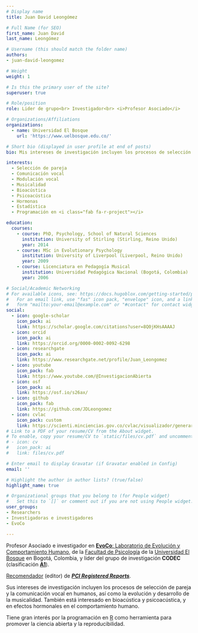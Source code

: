 ```yaml
---
# Display name
title: Juan David Leongómez

# Full Name (for SEO)
first_name: Juan David
last_name: Leongómez

# Username (this should match the folder name)
authors:
- juan-david-leongomez

# Weight
weight: 1

# Is this the primary user of the site?
superuser: true

# Role/position
role: Lider de grupo<br> Investigador<br> <i>Profesor Asociado</i>

# Organizations/Affiliations
organizations:
  - name: Universidad El Bosque
    url: 'https://www.uelbosque.edu.co/'

# Short bio (displayed in user profile at end of posts)
bio: Mis intereses de investigación incluyen los procesos de selección de pareja y la comunicación vocal en humanos, con una aspiración hacia la comprensión de la musicalidad. También estoy interesado en bioacústica y psicoacústica, así como en estadística y programación en [<i class="fab fa-r-project"></i>](https://www.r-project.org/about.html).

interests:
  - Selección de pareja
  - Comunicación vocal
  - Modulación vocal
  - Musicalidad
  - Bioacústica
  - Psicoacústica
  - Hormonas
  - Estadística
  - Programación en <i class="fab fa-r-project"></i>

education:
  courses:
    - course: PhD, Psychology, School of Natural Sciences
      institution: University of Stirling (Stirling, Reino Unido)
      year: 2014
    - course: MSc in Evolutionary Psychology
      institution: University of Liverpool (Liverpool, Reino Unido)
      year: 2009
    - course: Licenciatura en Pedagogía Musical
      institution: Universidad Pedagógica Nacional (Bogotá, Colombia)
      year: 2006

# Social/Academic Networking
# For available icons, see: https://docs.hugoblox.com/getting-started/page-builder/#icons
#   For an email link, use "fas" icon pack, "envelope" icon, and a link in the
#   form "mailto:your-email@example.com" or "#contact" for contact widget.
social:
  - icon: google-scholar
    icon_pack: ai
    link: https://scholar.google.com/citations?user=8Q0jKHsAAAAJ
  - icon: orcid
    icon_pack: ai
    link: https://orcid.org/0000-0002-0092-6298
  - icon: researchgate
    icon_pack: ai
    link: https://www.researchgate.net/profile/Juan_Leongomez
  - icon: youtube
    icon_pack: fab
    link: https://www.youtube.com/@InvestigacionAbierta
  - icon: osf
    icon_pack: ai
    link: https://osf.io/s26ax/
  - icon: github
    icon_pack: fab
    link: https://github.com/JDLeongomez
  - icon: cvlac
    icon_pack: custom
    link: https://scienti.minciencias.gov.co/cvlac/visualizador/generarCurriculoCv.do?cod_rh=0001348945
# Link to a PDF of your resume/CV from the About widget.
# To enable, copy your resume/CV to `static/files/cv.pdf` and uncomment the lines below.
# - icon: cv
#   icon_pack: ai
#   link: files/cv.pdf

# Enter email to display Gravatar (if Gravatar enabled in Config)
email: ''

# Highlight the author in author lists? (true/false)
highlight_name: true

# Organizational groups that you belong to (for People widget)
#   Set this to `[]` or comment out if you are not using People widget.
user_groups:
- Researchers
- Investigadoras e investigadores
- EvoCo

---
```


Profesor Asociado e investigador en [**EvoCo**: Laboratorio de Evolución y Comportamiento Humano](/es/team/), de la [Facultad de Psicología](https://www.unbosque.edu.co/psicologia) de la [Universidad El Bosque](https://www.uelbosque.edu.co/) en Bogotá, Colombia, y lider del grupo de investigación **CODEC** (clasificación [**A1**](https://scienti.minciencias.gov.co/gruplac/jsp/visualiza/visualizagr.jsp?nro=00000000001446)).

[Recomendador](https://rr.peercommunityin.org/about/recommenders) (editor) de [***PCI Registered Reports***](https://rr.peercommunityin.org/).

Sus intereses de investigación incluyen los procesos de selección de pareja y la comunicación vocal en humanos, así como la evolución y desarrollo de la musicalidad. También está interesado en bioacústica y psicoacústica, y en efectos hormonales en el comportamiento humano.

Tiene gran interés por la programación en [R](https://www.r-project.org/about.html) como herramienta para promover la ciencia abierta y la reproducibilidad.
